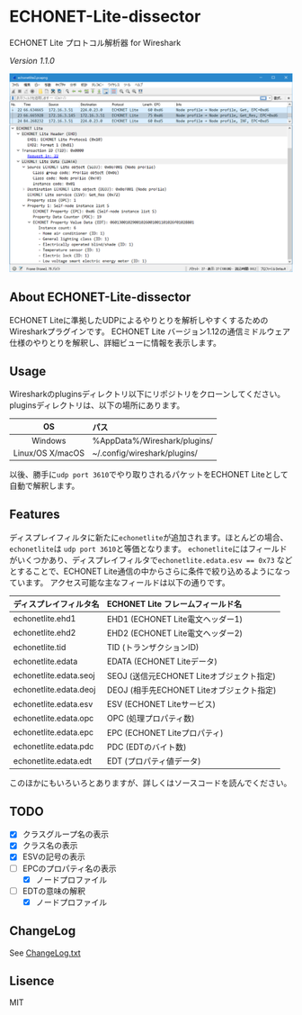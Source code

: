 # ECHONET-Lite-dissector
ECHONET Lite プロトコル解析器 for Wireshark

_Version 1.1.0_

![preview](preview.png)

## About ECHONET-Lite-dissector
ECHONET Liteに準拠したUDPによるやりとりを解析しやすくするためのWiresharkプラグインです。
ECHONET Lite バージョン1.12の通信ミドルウェア仕様のやりとりを解釈し、詳細ビューに情報を表示します。

## Usage
Wiresharkのpluginsディレクトリ以下にリポジトリをクローンしてください。
pluginsディレクトリは、以下の場所にあります。

|       OS       | パス
|:--------------:|:-------------------------------
|     Windows    | %AppData%/Wireshark/plugins/
|Linux/OS X/macOS| ~/.config/wireshark/plugins/

以後、勝手に`udp port 3610`でやり取りされるパケットをECHONET Liteとして自動で解釈します。

## Features

ディスプレイフィルタに新たに`echonetlite`が追加されます。ほとんどの場合、`echonetlite`は
`udp port 3610`と等価となります。
`echonetlite`にはフィールドがいくつかあり、ディスプレイフィルタで`echonetlite.edata.esv == 0x73`
などとすることで、ECHONET Lite通信の中からさらに条件で絞り込めるようになっています。
アクセス可能な主なフィールドは以下の通りです。

| ディスプレイフィルタ名       | ECHONET Lite フレームフィールド名
|:------------------------|:------------------------------
| echonetlite.ehd1        | EHD1 (ECHONET Lite電文ヘッダー1)
| echonetlite.ehd2        | EHD2 (ECHONET Lite電文ヘッダー2)
| echonetlite.tid         | TID (トランザクションID)
| echonetlite.edata       | EDATA (ECHONET Liteデータ)
| echonetlite.edata.seoj  | SEOJ (送信元ECHONET Liteオブジェクト指定)
| echonetlite.edata.deoj  | DEOJ (相手先ECHONET Liteオブジェクト指定)
| echonetlite.edata.esv   | ESV (ECHONET Liteサービス)
| echonetlite.edata.opc   | OPC (処理プロパティ数)
| echonetlite.edata.epc   | EPC (ECHONET Liteプロパティ)
| echonetlite.edata.pdc   | PDC (EDTのバイト数)
| echonetlite.edata.edt   | EDT (プロパティ値データ)

このほかにもいろいろとありますが、詳しくはソースコードを読んでください。

## TODO
- [x] クラスグループ名の表示
- [x] クラス名の表示
- [x] ESVの記号の表示
- [ ] EPCのプロパティ名の表示
  - [x] ノードプロファイル
- [ ] EDTの意味の解釈
  - [x] ノードプロファイル

## ChangeLog
See [ChangeLog.txt](ChangeLog.txt)

## Lisence
MIT
